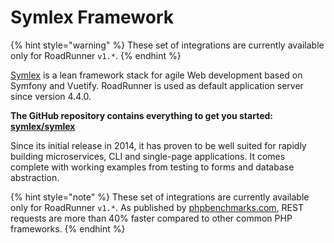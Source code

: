 # Symlex Framework

{% hint style="warning" %}
These set of integrations are currently available only for RoadRunner `v1.*`.
{% endhint %}

[Symlex](https://symlex.org/) is a lean framework stack for agile Web development based on Symfony and Vuetify.
RoadRunner is used as default application server since version 4.4.0.

**The GitHub repository contains everything to get you started: [symlex/symlex](https://github.com/symlex/symlex)**

Since its initial release in 2014, it has proven to be well suited for rapidly building microservices, CLI and
single-page applications. It comes complete with working examples from testing to forms and database abstraction.

{% hint style="note" %}
These set of integrations are currently available only for RoadRunner `v1.*`.
As published by [phpbenchmarks.com](http://www.phpbenchmarks.com/en/benchmark/symlex/4.1), REST requests are more than
40% faster compared to other common PHP frameworks.
{% endhint %}
